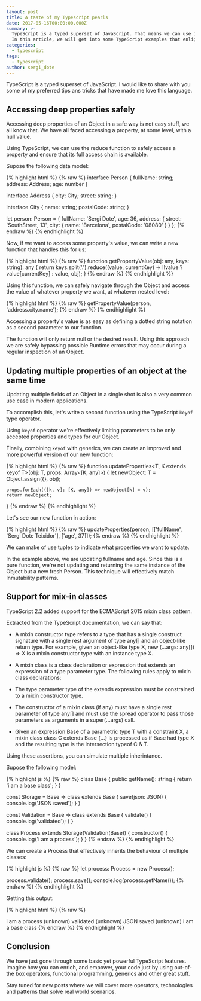 ```yaml
---
layout: post
title: A taste of my Typescript pearls
date: 2017-05-16T00:00:00.000Z
summary: >-
  TypeScript is a typed superset of JavaScript. That means we can use its powerful syntax to help us write better, cleaner and more secure code without actually using Javascript.
  In this article, we will get into some TypeScript examples that enlighten some of its greater features.
categories:
  - typescript
tags:
  - typescript
author: sergi_dote
---
```


TypeScript is a typed superset of JavaScript. I would like to share with you some of my preferred tips ans tricks that have made me love this language.


## Accessing deep properties safely

Accessing deep properties of an Object in a safe way is not easy stuff, we all know that. We have all faced accessing a property, at some level, with a null value. 

Using TypeScript, we can use the reduce function to safely access a property and ensure that its full access chain is available. 

Supose the following data model:

{% highlight html %}
{% raw %}
interface Person {
    fullName: string;
    address: Address;
    age: number
}

interface Address {
    city: City;
    street: string;
}

interface City {
    name: string;
    postalCode: string;
}

let person: Person = {
    fullName: 'Sergi Dote',
    age: 36,
    address: {
        street: 'SouthStreet, 13',
        city: {
            name: 'Barcelona',
            postalCode: '08080'
        }
    }
};
{% endraw %}
{% endhighlight %}

Now, if we want to access some property's value, we can write a new function that handles this for us:

{% highlight html %}
{% raw %}
function getPropertyValue(obj: any, keys: string): any {
    return keys.split('.').reduce((value, currentKey) => !!value ? value[currentKey] : value, obj);
}
{% endraw %}
{% endhighlight %}

Using this function, we can safely navigate through the Object and access the value of whatever property we want, at whatever nested level: 

{% highlight html %}
{% raw %}
    getPropertyValue(person, 'address.city.name');
{% endraw %}
{% endhighlight %}

Accessing a property's value is as easy as defining a dotted string notation as a second parameter to our function.

The function will only return null or the desired result. Using this approach we are safely bypassing possible Runtime errors that may occur during a regular inspection of an Object.


## Updating multiple properties of an object at the same time

Updating multiple fields of an Object in a single shot is also a very common use case in modern applications.

To accomplish this, let's write a second function using the TypeScript `keyof` type operator. 

Using `keyof` operator we're effectively limiting parameters to be only accepted properties and types for our Object.

Finally, combining `keyof` with generics, we can create an improved and more powerful version of our new function: 

{% highlight html %}
{% raw %}
function updateProperties<T, K extends keyof T>(obj: T, props: Array<[K, any]>) {
    let newObject: T = Object.assign({}, obj);

    props.forEach(([k, v]: [K, any]) => newObject[k] = v);
    return newObject;
}
{% endraw %}
{% endhighlight %}

Let's see our new function in action:

{% highlight html %}
{% raw %}
updateProperties(person, [['fullName', 'Sergi Dote Teixidor'], ['age', 37]]);
{% endraw %}
{% endhighlight %}

We can make of use tuples to indicate what properties we want to update. 

In the example above, we are updating fullname and age. Since this is a pure function, we're not updating and returning the same instance of the Object but a new fresh Person. This technique will effectively match Inmutability patterns.


## Support for mix-in classes 
TypeScript 2.2 added support for the ECMAScript 2015 mixin class pattern.

Extracted from the TypeScript documentation, we can say that: 

- A mixin constructor type refers to a type that has a single construct signature with a single rest argument of type any[] and an object-like return type. For example, given an object-like type X, new (...args: any[]) => X is a mixin constructor type with an instance type X.

- A mixin class is a class declaration or expression that extends an expression of a type parameter type. The following rules apply to mixin class declarations:

- The type parameter type of the extends expression must be constrained to a mixin constructor type.

- The constructor of a mixin class (if any) must have a single rest parameter of type any[] and must use the spread operator to pass those parameters as arguments in a super(...args) call.

- Given an expression Base of a parametric type T with a constraint X, a mixin class class C extends Base {...} is processed as if Base had type X and the resulting type is the intersection typeof C & T. 


Using these assertions, you can simulate multiple inherintance.

Supose the following model: 

{% highlight js %}
{% raw %}
class Base {
    public getName(): string {
        return 'i am a base class';
    }
}

const Storage = Base => class extends Base {
    save(json: JSON) {
        console.log('JSON saved');
    }
}

const Validation = Base => class extends Base {
    validate() {
        console.log('validated');
    }
}

class Process extends Storage(Validation(Base)) {
    constructor() {
        console.log('i am a process');
    }
}
{% endraw %}
{% endhighlight %}

We can create a Process that effectively inherits the behaviour of multiple classes:

{% highlight js %}
{% raw %}
let process: Process = new Process();

process.validate();
process.save();
console.log(process.getName());
{% endraw %}
{% endhighlight %}

Getting this output: 

{% highlight html %}
{% raw %}

i am a process
(unknown) validated
(unknown) JSON saved
(unknown) i am a base class
{% endraw %}
{% endhighlight %}


## Conclusion

We have just gone through some basic yet powerful TypeScript features. Imagine how you can enrich, and empower, your code just by using out-of-the box operators, functional programming, generics and other great stuff.

Stay tuned for new posts where we will cover more operators, technologies and patterns that solve real world scenarios.
